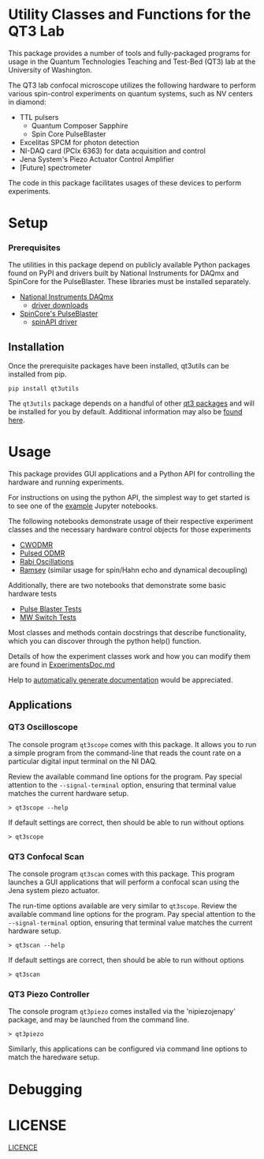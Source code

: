 # Utility Classes and Functions for the QT3 Lab

This package provides a number of tools and fully-packaged programs for usage
in the Quantum Technologies Teaching and Test-Bed (QT3) lab at the University of Washington.

The QT3 lab confocal microscope utilizes the following hardware to perform
various spin-control experiments on quantum systems, such as NV centers in diamond:

 * TTL pulsers
   * Quantum Composer Sapphire
   * Spin Core PulseBlaster
 * Excelitas SPCM for photon detection
 * NI-DAQ card (PCIx 6363) for data acquisition and control
 * Jena System's Piezo Actuator Control Amplifier
 * [Future] spectrometer

The code in this package facilitates usages of these devices to perform
experiments.

# Setup

### Prerequisites

The utilities in this package depend on publicly available Python packages found
on PyPI and drivers built by National Instruments for DAQmx and
SpinCore for the PulseBlaster. These libraries must be installed separately.

* [National Instruments DAQmx](https://nidaqmx-python.readthedocs.io/en/latest/)
  * [driver downloads](http://www.ni.com/downloads/)
* [SpinCore's PulseBlaster](https://www.spincore.com/pulseblaster.html)
  * [spinAPI driver](http://www.spincore.com/support/spinapi/)

## Installation

Once the prerequisite packages have been installed, qt3utils can be installed from pip.

```
pip install qt3utils
```

The `qt3utils` package depends on a handful of other [qt3 packages](https://github.com/qt3uw) and will be installed for you by default.
Additional information may also be [found here](https://github.com/qt3uw/qt3softwaredocs).


# Usage

This package provides GUI applications and a Python API for controlling the hardware and running experiments.

For instructions on using the python API,
the simplest way to get started is to see one of the [example](examples) Jupyter notebooks.

The following notebooks demonstrate usage of their respective experiment classes and
the necessary hardware control objects for those experiments

  * [CWODMR](examples/default_cwodmr.ipynb)
  * [Pulsed ODMR](examples/default_podmr.ipynb)
  * [Rabi Oscillations](examples/default_rabi.ipynb)
  * [Ramsey](examples/default_ramsey.ipynb) (similar usage for spin/Hahn echo and dynamical decoupling)

Additionally, there are two notebooks that demonstrate some basic hardware tests

  * [Pulse Blaster Tests](examples/pulse_blaster_testing.ipynb)
  * [MW Switch Tests](examples/testing_MW_switch.ipynb)

Most classes and methods contain docstrings that describe functionality, which you can
discover through the python help() function.

Details of how the experiment classes work and how you can modify
them are found in [ExperimentsDoc.md](docs/ExeperimentsDoc.md)

Help to [automatically generate documentation](https://github.com/qt3uw/qt3-utils/issues/66) would be appreciated.


## Applications

### QT3 Oscilloscope

The console program `qt3scope` comes with this package. It allows you to run
a simple program from the command-line that reads the count rate on a particular
digital input terminal on the NI DAQ.

Review the available command line options for the program. Pay special attention
to the `--signal-terminal` option, ensuring that terminal value matches the current
hardware setup.

```
> qt3scope --help
```

If default settings are correct, then should be able to run without options

```
> qt3scope
```

### QT3 Confocal Scan

The console program `qt3scan` comes with this package.  This program launches
a GUI applications that will perform a confocal scan using the Jena system
piezo actuator.

The run-time options available are very similar to `qt3scope`.
Review the available command line options for the program. Pay special attention
to the `--signal-terminal` option, ensuring that terminal value matches the current
hardware setup.

```
> qt3scan --help
```

If default settings are correct, then should be able to run without options

```
> qt3scan
```

### QT3 Piezo Controller

The console program `qt3piezo` comes installed via the 'nipiezojenapy' package, and may be launched from the command line.

```
> qt3piezo
```

Similarly, this applications can be configured via command line options to match the haredware setup.


# Debugging

# LICENSE

[LICENCE](LICENSE)
